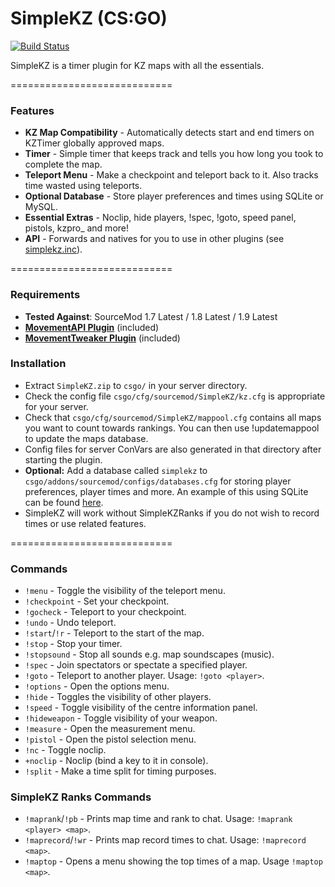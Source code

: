 # SimpleKZ (CS:GO)

[![Build Status](https://travis-ci.org/danzayau/SimpleKZ.svg?branch=master)](https://travis-ci.org/danzayau/SimpleKZ)

SimpleKZ is a timer plugin for KZ maps with all the essentials.

============================

### Features

 * **KZ Map Compatibility** - Automatically detects start and end timers on KZTimer globally approved maps.
 * **Timer** - Simple timer that keeps track and tells you how long you took to complete the map.
 * **Teleport Menu** - Make a checkpoint and teleport back to it. Also tracks time wasted using teleports.
 * **Optional Database** - Store player preferences and times using SQLite or MySQL.
 * **Essential Extras** - Noclip, hide players, !spec, !goto, speed panel, pistols, kzpro_ and more!
 * **API** - Forwards and natives for you to use in other plugins (see [simplekz.inc](scripting/include/simplekz.inc)).

============================

### Requirements

 * **Tested Against**: SourceMod 1.7 Latest / 1.8 Latest / 1.9 Latest
 * [**MovementAPI Plugin**](https://github.com/danzayau/MovementAPI) (included)
 * [**MovementTweaker Plugin**](https://github.com/danzayau/MovementTweaker) (included)

### Installation

 * Extract ```SimpleKZ.zip``` to ```csgo/``` in your server directory.
 * Check the config file ```csgo/cfg/sourcemod/SimpleKZ/kz.cfg``` is appropriate for your server.
 * Check that ```csgo/cfg/sourcemod/SimpleKZ/mappool.cfg``` contains all maps you want to count towards rankings. You can then use !updatemappool to update the maps database.
 * Config files for server ConVars are also generated in that directory after starting the plugin.
 * **Optional:** Add a database called ```simplekz``` to ```csgo/addons/sourcemod/configs/databases.cfg``` for storing player preferences, player times and more. An example of this using SQLite can be found [here](http://pastebin.com/UMNyQzPg).
 * SimpleKZ will work without SimpleKZRanks if you do not wish to record times or use related features.

============================

### Commands

 * ```!menu``` - Toggle the visibility of the teleport menu.
 * ```!checkpoint``` - Set your checkpoint.
 * ```!gocheck``` - Teleport to your checkpoint.
 * ```!undo``` - Undo teleport.
 * ```!start```/```!r``` - Teleport to the start of the map.
 * ```!stop``` - Stop your timer.
 * ```!stopsound``` - Stop all sounds e.g. map soundscapes (music).
 * ```!spec``` - Join spectators or spectate a specified player.
 * ```!goto``` - Teleport to another player. Usage: ```!goto <player>```.
 * ```!options``` - Open the options menu.
 * ```!hide``` - Toggles the visibility of other players.
 * ```!speed``` - Toggle visibility of the centre information panel.
 * ```!hideweapon``` - Toggle visibility of your weapon.
 * ```!measure``` - Open the measurement menu.
 * ```!pistol``` - Open the pistol selection menu.
 * ```!nc``` - Toggle noclip.
 * ```+noclip``` - Noclip (bind a key to it in console).
 * ```!split``` - Make a time split for timing purposes.
 
### SimpleKZ Ranks Commands
 
 * ```!maprank```/```!pb``` - Prints map time and rank to chat. Usage: ```!maprank <player> <map>```.
 * ```!maprecord```/```!wr``` - Prints map record times to chat. Usage: ```!maprecord <map>```.
 * ```!maptop``` - Opens a menu showing the top times of a map. Usage ```!maptop <map>```.